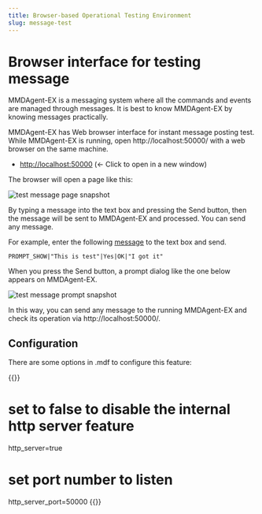 ```yaml
---
title: Browser-based Operational Testing Environment
slug: message-test
---
```

# Browser interface for testing message

MMDAgent-EX is a messaging system where all the commands and events are managed through messages.  It is best to know MMDAgent-EX by knowing messages practically.

MMDAgent-EX has Web browser interface for instant message posting test.  While MMDAgent-EX is running, open http://localhost:50000/ with a web browser on the same machine.

- <a href="http://localhost:50000" target="_blank">http://localhost:50000</a> (← Click to open in a new window)

The browser will open a page like this:

<img alt="test message page snapshot" src="/images/test_message.png"/>

By typing a message into the text box and pressing the Send button, then the message will be sent to MMDAgent-EX and processed.  You can send any message.

For example, enter the following [message](../prompting) to the text box and send.

```text
PROMPT_SHOW|"This is test"|Yes|OK|"I got it"
```

When you press the Send button, a prompt dialog like the one below appears on MMDAgent-EX.

<img alt="test message prompt snapshot" src="/images/test_message_prompt.png"/>

In this way, you can send any message to the running MMDAgent-EX and check its operation via http://localhost:50000/.

## Configuration 

There are some options in .mdf to configure this feature:

{{<mdf>}}
# set to false to disable the internal http server feature
http_server=true

# set port number to listen
http_server_port=50000
{{</mdf>}}